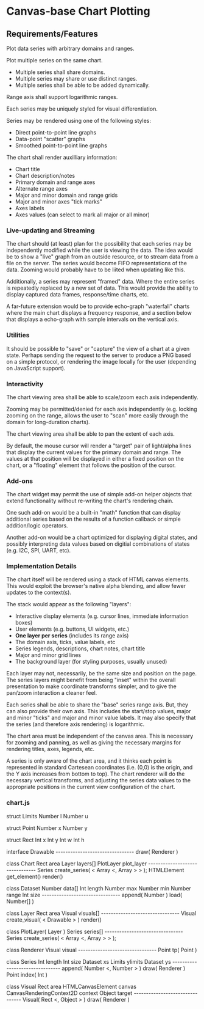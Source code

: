 Canvas-base Chart Plotting
==========================

Requirements/Features
---------------------

Plot data series with arbitrary domains and ranges.

Plot multiple series on the same chart.

- Multiple series shall share domains.
- Multiple series may share or use distinct ranges.
- Multiple series shall be able to be added dynamically.

Range axis shall support logarithmic ranges.

Each series may be uniquely styled for visual differentiation.

Series may be rendered using one of the following styles:

- Direct point-to-point line graphs
- Data-point "scatter" graphs
- Smoothed point-to-point line graphs

The chart shall render auxilliary information:

- Chart title
- Chart description/notes
- Primary domain and range axes
- Alternate range axes
- Major and minor domain and range grids
- Major and minor axes "tick marks"
- Axes labels
- Axes values (can select to mark all major or all minor)

### Live-updating and Streaming

The chart should (at least) plan for the possibility that each series may be
independently modified while the user is viewing the data.  The idea would be
to show a "live" graph from an outside resource, or to stream data from a file
on the server.  The series would become FIFO representations of the data.
Zooming would probably have to be liited when updating like this.

Additionally, a series may represent "framed" data.  Where the entire series
is repeatedly replaced by a new set of data.  This would provide the ability
to display captured data frames, response/time charts, etc.

A far-future extension would be to provide echo-graph "waterfall" charts where
the main chart displays a frequency response, and a section below that
displays a echo-graph with sample intervals on the vertical axis.

### Utilities

It should be possible to "save" or "capture" the view of a chart at a given
state.  Perhaps sending the request to the server to produce a PNG based on a
simple protocol, or rendering the image locally for the user (depending on
JavaScript support).

### Interactivity

The chart viewing area shall be able to scale/zoom each axis independently.

Zooming may be permitted/denied for each axis independently (e.g. locking
zooming on the range, allows the user to "scan" more easily through the domain
for long-duration charts).

The chart viewing area shall be able to pan the extent of each axis.

By default, the mouse cursor will render a "target" pair of light/alpha lines
that display the current values for the primary domain and range.  The values
at that position will be displayed in either a fixed position on the chart, or
a "floating" element that follows the position of the cursor.

### Add-ons

The chart widget may permit the use of simple add-on helper objects that
extend functionality without re-writing the chart's rendering chain.

One such add-on would be a built-in "math" function that can display
additional series based on the results of a function callback or simple
addition/logic operators.

Another add-on would be a chart optimized for displaying digital states, and
possibly interpreting data values based on digitial combinations of states
(e.g. I2C, SPI, UART, etc).

### Implementation Details

The chart itself will be rendered using a stack of HTML canvas elements.  This
would exploit the browser's native alpha blending, and allow fewer updates to
the context(s).

The stack would appear as the following "layers":

- Interactive display elements (e.g. cursor lines, immediate information boxes)
- User elements (e.g. buttons, UI widgets, etc.)
- **One layer per series** (includes its range axis)
- The domain axis, ticks, value labels, etc
- Series legends, descriptions, chart notes, chart title
- Major and minor grid lines
- The background layer (for styling purposes, usually unused)

Each layer may not, necessarily, be the same size and position on the page.
The series layers might benefit from being "inset" within the overall
presentation to make coordinate transforms simpler, and to give the pan/zoom
interaction a cleaner feel.

Each series shall be able to share the "base" series range axis.  But, they
can also provide their own axis.  This includes the start/stop values, major
and minor "ticks" and major and minor value labels.  It may also specify that
the series (and therefore axis rendering) is logarithmic.

The chart area must be independent of the canvas area.  This is necessary for
zooming and panning, as well as giving the necessary margins for rendering
titles, axes, legends, etc.

A series is only aware of the chart area, and it thinks each point is
represented in standard Cartesean coordinates (i.e. (0,0) is the origin, and
the Y axis increases from bottom to top).  The chart renderer will do the
necessary vertical transforms, and adjusting the series data values to the
appropriate positions in the current view configuration of the chart.

### chart.js

struct Limits
    Number l
    Number u

struct Point
    Number x
    Number y

struct Rect
    Int x
    Int y
    Int w
    Int h

interface Drawable
    --------------------------------
    draw( Renderer )

class Chart
    Rect area
    Layer layers[]
    PlotLayer plot_layer
    --------------------------------
    Series create_series( < Array <, Array > > );
    HTMLElement get_element()
    render()

class Dataset
    Number data[]
    Int length
    Number max
    Number min
    Number range
    Int size
    --------------------------------
    append( Number )
    load( Number[] )

class Layer
    Rect area
    Visual visuals[]
    --------------------------------
    Visual create_visual( < Drawable > )
    render()

class PlotLayer( Layer )
    Series series[]
    --------------------------------
    Series create_series( < Array <, Array > > );

class Renderer
    Visual visual
    --------------------------------
    Point tp( Point )

class Series
    Int length
    Int size
    Dataset xs
    Limits ylimits
    Dataset ys
    --------------------------------
    append( Number <, Number > )
    draw( Renderer )
    Point index( Int )

class Visual
    Rect area
    HTMLCanvasElement canvas
    CanvasRenderingContext2D context
    Object target
    --------------------------------
    Visual( Rect <, Object > )
    draw( Renderer )

